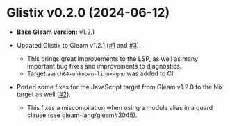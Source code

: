 # Glistix v0.2.0 (2024-06-12)

- **Base Gleam version:** v1.2.1

- Updated Glistix to Gleam v1.2.1 ([#1](https://github.com/Glistix/glistix/pull/1) and [#3](https://github.com/Glistix/glistix/pull/3)).
    - This brings great improvements to the LSP, as well as many important bug fixes and improvements to diagnostics.
    - Target `aarch64-unknown-linux-gnu` was added to CI.
- Ported some fixes for the JavaScript target from Gleam v1.2.0 to the Nix target as well ([#2](https://github.com/Glistix/glistix/pull/2)).
    - This fixes a miscompilation when using a module alias in a guard clause (see [gleam-lang/gleam#3045](https://github.com/gleam-lang/gleam/pull/3045)).
